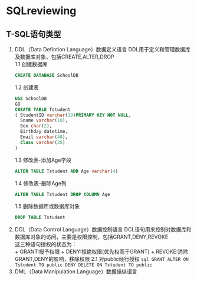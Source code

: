 # SQLreviewing

## T-SQL语句类型
1. DDL（Data Defintion Language）数据定义语言
    DDL用于定义和管理数据库及数据库对象，包括CREATE,ALTER,DROP<br>
    1.1 创建数据库<br>
    ```SQL
    CREATE DATABASE SchoolDB
    ```
    1.2 创建表<br>
    ```SQL
    USE SchoolDB
    GO
    CREATE TABLE Tstudent
    ( StudentID varchar(10)PRIMARY KEY NOT NULL,
      Sname varchar(10),
      Sex char(2),
      Birthday datetime,
      Email varchar(40),
      Class varchar(20)
    )
    ```
    1.3  修改表-添加Age字段<br>
    ```SQL
    ALTER TABLE Tstudent ADD Age varchar(4)
    ```
    1.4 修改表-删除Age列<br>
    ```SQL
    ALTER TABLE Tstudent DROP COLUMN Age
    ```
    1.5 删除数据库或数据库对象
    ```sql
    DROP TABLE Tstudent
    ```
2. DCL（Data Control Language）数据控制语言
    DCL语句用来控制对数据库和数据库对象的访问，主要是权限控制，包括GRANT,DENY,REVOKE<br>
        这三种语句授权的状态为：<br>
            + GRANT:授予权限
            + DENY:拒绝权限(优先权高于GRANT)
            + REVOKE:消除GRANT,DENY的影响，移除权限
    2.1 对public经行授权
       ```sql
       GRANT ALTER ON Tstudent TO public
       DENY DELETE ON Tstudent TO public
       ```
3. DML（Data Manipulation Language）数据操纵语言
